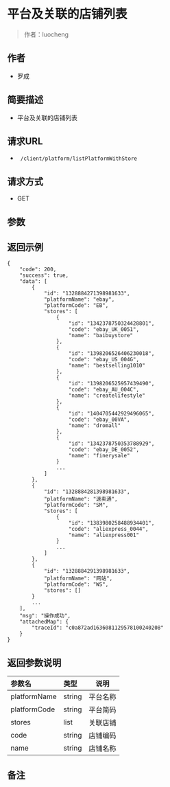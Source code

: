 # 平台及关联的店铺列表

> 作者：luocheng

## 作者

- 罗成
    
## 简要描述

- 平台及关联的店铺列表

## 请求URL
- ` /client/platform/listPlatformWithStore`
  
## 请求方式
- GET 

## 参数
## 返回示例 

``` 
{
    "code": 200,
    "success": true,
    "data": [
        {
            "id": "1328884271398981633",
            "platformName": "ebay",
            "platformCode": "EB",
            "stores": [
                {
                    "id": "1342378750324428801",
                    "code": "ebay_UK_0051",
                    "name": "baibuystore"
                },
                {
                    "id": "1398206526406230018",
                    "code": "ebay_US_004G",
                    "name": "bestselling1010"
                },
                {
                    "id": "1398206525957439490",
                    "code": "ebay_AU_004C",
                    "name": "createlifestyle"
                },
                {
                    "id": "1404705442929496065",
                    "code": "ebay_00VA",
                    "name": "dromall"
                },
                {
                    "id": "1342378750353788929",
                    "code": "ebay_DE_0052",
                    "name": "finerysale"
                }
				...
            ]
        },
        {
            "id": "1328884281398981633",
            "platformName": "速卖通",
            "platformCode": "SM",
            "stores": [
                {
                    "id": "1383980258488934401",
                    "code": "aliexpress_0044",
                    "name": "aliexpress001"
                }
				...
            ]
        },
        {
            "id": "1328884291398981633",
            "platformName": "网站",
            "platformCode": "WS",
            "stores": []
        }
		...
    ],
    "msg": "操作成功",
    "attachedMap": {
        "traceId": "c0a872ad1636081129578100240208"
    }
}
```

## 返回参数说明

|参数名|类型|说明|
|:-----  |:-----|-----|              
|platformName | string   | 平台名称 |
|platformCode | string   | 平台简码 |
|stores | list   | 关联店铺 |
|code |string   |店铺编码  |
|name |string   |店铺名称  |




## 备注